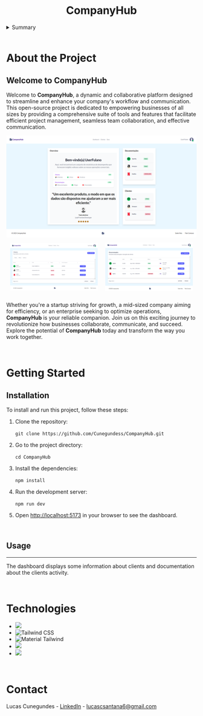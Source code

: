 <a name="readme-top"></a>

<h1 align="center">CompanyHub</h1>
<!-- TABLE OF CONTENTS -->
<details>
  <summary>Summary</summary>
  <ol>
    <li>
      <a href="#About-the-Project">About the Project</a>
        <ul>
          <li>
            <a href="#getting-started">Getting Started</a>
          <li><a href="#Installation">Installation</a></li>
          <li><a href="#Usage">Usage</a></li>
    </li>
        <li><a href="#Technologies">Technologies</a></li>
      </ul>
    </li>
    <li><a href="#Contact">Contact</a></li>
  </ol>
</details>
</br>

<!-- Sobre o Projeto -->

<a id="About-the-Project"></a>
# About the Project

<h2>Welcome to CompanyHub</h2>

Welcome to **CompanyHub**, a dynamic and collaborative platform designed to streamline and enhance your company's workflow and communication. This open-source project is dedicated to empowering businesses of all sizes by providing a comprehensive suite of tools and features that facilitate efficient project management, seamless team collaboration, and effective communication.

<img src="./img/Screenshot%20from%202023-08-05%2000-23-56.png" alt="Preview 1">

<div style="display: flex; justify-content: center; align-items: center;">
   <div style="margin: 10px;">
      <img src="./img/Screenshot%20from%202023-08-04%2023-23-43.png" alt="Preview 2" width="600">
   </div>
   <div style="margin: 10px;">
      <img src="./img/Screenshot%20from%202023-08-04%2023-23-00.png" alt="Preview 3" width="600">
   </div>
</div>


Whether you're a startup striving for growth, a mid-sized company aiming for efficiency, or an enterprise seeking to optimize operations, **CompanyHub** is your reliable companion. Join us on this exciting journey to revolutionize how businesses collaborate, communicate, and succeed. Explore the potential of **CompanyHub** today and transform the way you work together.


</br>


<a id="Getting-Started"></a>
# Getting Started

<a id="Installation"></a>
## Installation

To install and run this project, follow these steps:

   
1.  Clone the repository:

    `git clone https://github.com/Cunegundess/CompanyHub.git`

3.  Go to the project directory:

    `cd CompanyHub`

4.  Install the dependencies:

    `npm install`

5.  Run the development server:

    `npm run dev`

6.  Open [http://localhost:5173](http://localhost:5173/) in your browser to see the dashboard.

</br>

<a id="Usage"></a>
## Usage
-----

The dashboard displays some information about clients and documentation about the clients activity.

</br>

<a id="Technologies"></a>
# Technologies

- <img src="https://img.shields.io/badge/HTML5-E34F26?style=for-the-badge&logo=html5&logoColor=white" />
- <img src="https://img.shields.io/badge/-Tailwind_CSS-38B2AC?style=for-the-badge&logo=tailwind-css&logoColor=white" alt="Tailwind CSS">
- <img src="https://img.shields.io/badge/-Material_Tailwind-6B7280?style=for-the-badge&logo=material-design&logoColor=white" alt="Material Tailwind">
- <img src="https://img.shields.io/badge/TypeScript-007ACC?style=for-the-badge&logo=typescript&logoColor=white" />
- <img src="https://img.shields.io/badge/React-61DAFB?style=for-the-badge&logo=react&logoColor=black" />

</br>

<a id="Contact"></a>
# Contact

Lucas Cunegundes - [LinkedIn](https://www.linkedin.com/in/lucas-cunegundes) - lucascsantana6@gmail.com
